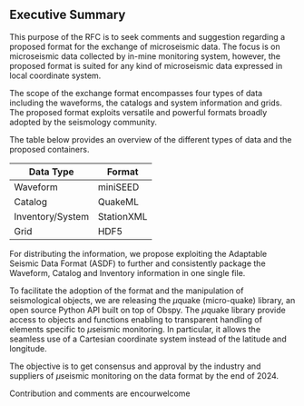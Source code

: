 ## Executive Summary

This purpose of the RFC is to seek comments and suggestion regarding a proposed format for the exchange of microseismic data. The focus is on microseismic data collected by in-mine monitoring system, however, the proposed format is suited for any kind of microseismic data expressed in local coordinate system. 

The scope of the exchange format encompasses four types of data including the waveforms, the catalogs and system information and grids. The proposed format exploits versatile and powerful formats broadly adopted by the seismology community. 

The table below provides an overview of the different types of data and the proposed containers.

|Data Type  | Format  |
|--|--|
| Waveform | miniSEED  |
| Catalog  | QuakeML   |
| Inventory/System | StationXML |
| Grid | HDF5 |

For distributing the information, we propose exploiting the Adaptable Seismic Data Format (ASDF) to further and consistently package the Waveform, Catalog and Inventory information in one single file. 

To facilitate the adoption of the format and the manipulation of seismological objects, we are releasing the $\mu$quake (micro-quake) library, an open source Python API built on top of Obspy. The $\mu$quake library provide access to objects and functions enabling to transparent handling of elements specific to $\mu$seismic monitoring. In particular, it allows the seamless use of a Cartesian coordinate system instead of the latitude and longitude.

The objective is to get consensus and approval by the industry and suppliers of $\mu$seismic monitoring on the data format by the end of 2024. 

Contribution and comments are encourwelcome
<!--stackedit_data:
eyJoaXN0b3J5IjpbMTY0MzU3ODY4OV19
-->
